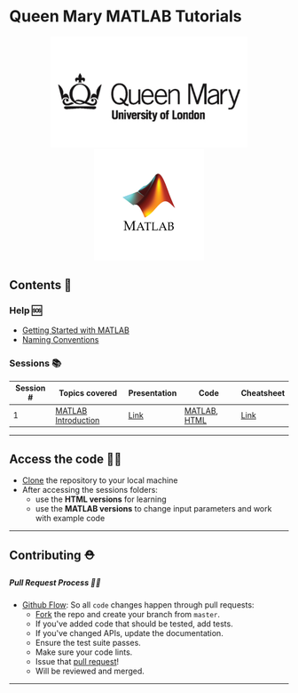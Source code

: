 # Queen Mary MATLAB Tutorials

<p align="center">
  <a href="https://www.linkedin.com/in/mugheesasif/">
    <img height=200 src="images/qm-logo.jpg">
    <img height=200 src="images/Matlab-Logo.png">	
  </a>
</p>


## Contents 🧾

### Help 🆘

* [Getting Started with MATLAB](https://github.com/mughees-asif/matlab-qmul/blob/master/assets/getting-started.pdf)
* [Naming Conventions](https://github.com/mughees-asif/matlab-qmul/blob/master/assets/naming-conventions.pdf)

### Sessions 📚

| Session # | Topics covered | Presentation | Code | Cheatsheet | 
| ------------- | ------------- | ------------- | ------------- | ------------- | 
| 1 | [MATLAB Introduction](https://www.mathworks.com/products/matlab.html) | [Link](https://github.com/mughees-asif/matlab-qmul/blob/master/session1-matlab_basics/session1_powerpoint.pdf) | [MATLAB](https://github.com/mughees-asif/matlab-qmul/tree/master/session1-matlab_basics/code-matlab), [HTML](https://github.com/mughees-asif/matlab-qmul/tree/master/session1-matlab_basics/code-pdf) | [Link](https://github.com/mughees-asif/matlab-qmul/blob/master/session1-matlab_basics/matlab-basic-functions-reference.pdf) | 

------------------------------------------------

## Access the code 👨‍💻

* [Clone](https://docs.github.com/en/free-pro-team@latest/github/creating-cloning-and-archiving-repositories/cloning-a-repository#cloning-a-repository-to-github-desktop) the repository to your local machine
* After accessing the sessions folders:
	* use the **HTML versions** for learning
	* use the **MATLAB versions** to change input parameters and work with example code

------------------------------------------------

## Contributing ⛑

##### Pull Request Process 👩‍🔧

* [Github Flow](https://guides.github.com/introduction/flow/index.html): So all `code` changes happen through pull requests:
	* [Fork](https://docs.github.com/en/get-started/quickstart/fork-a-repo) the repo and create your branch from `master`.
	* If you've added code that should be tested, add tests.
	* If you've changed APIs, update the documentation.
	* Ensure the test suite passes.
	* Make sure your code lints.
	* Issue that [pull request](https://docs.github.com/en/github/collaborating-with-pull-requests/proposing-changes-to-your-work-with-pull-requests/creating-a-pull-request-from-a-fork)!
	* Will be reviewed and merged.

------------------------------------------------
